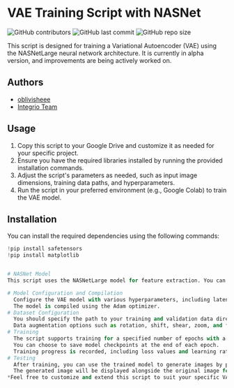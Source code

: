 # VAE Training Script with NASNet

![GitHub contributors](https://img.shields.io/github/contributors/oblivisheee/VAE-NASNet)
![GitHub last commit](https://img.shields.io/github/last-commit/oblivisheee/VAE-NASNet)
![GitHub repo size](https://img.shields.io/github/repo-size/oblivisheee/VAE-NASNet)

This script is designed for training a Variational Autoencoder (VAE) using the NASNetLarge neural network architecture. It is currently in alpha version, and improvements are being actively worked on.

## Authors
- [oblivisheee](https://github.com/oblivisheee)
- [Integrio Team](https://github.com/Integrio-Team)

## Usage
1. Copy this script to your Google Drive and customize it as needed for your specific project.
2. Ensure you have the required libraries installed by running the provided installation commands.
3. Adjust the script's parameters as needed, such as input image dimensions, training data paths, and hyperparameters.
4. Run the script in your preferred environment (e.g., Google Colab) to train the VAE model.

## Installation
You can install the required dependencies using the following commands:

```python
!pip install safetensors
!pip install matplotlib


# NASNet Model
This script uses the NASNetLarge model for feature extraction. You can choose to load weights from either ImageNet or provide custom weights.

# Model Configuration and Compilation
  Configure the VAE model with various hyperparameters, including latent space size, filter sizes, and regularization parameters.
  The model is compiled using the Adam optimizer.
# Dataset Configuration
  You should specify the path to your training and validation data directories.
  Data augmentation options such as rotation, shift, shear, zoom, and flip are available for data preprocessing.
# Training
  The script supports training for a specified number of epochs with a learning rate schedule.
  You can choose to save model checkpoints at the end of each epoch.
  Training progress is recorded, including loss values and learning rate adjustments.
# Testing
  After training, you can use the trained model to generate images by providing an input image path.
  The generated image will be displayed alongside the original image for visual comparison.
*Feel free to customize and extend this script to suit your specific VAE training needs.*
